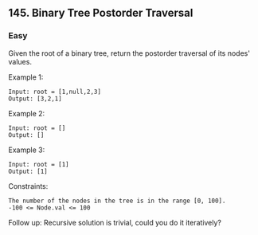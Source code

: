 ## 145. Binary Tree Postorder Traversal
### Easy

Given the root of a binary tree, return the postorder traversal of its nodes' values.

Example 1:
```
Input: root = [1,null,2,3]
Output: [3,2,1]
```
Example 2:
```
Input: root = []
Output: []
```
Example 3:
```
Input: root = [1]
Output: [1]
 ```

Constraints:
```
The number of the nodes in the tree is in the range [0, 100].
-100 <= Node.val <= 100
 ```

Follow up: Recursive solution is trivial, could you do it iteratively?